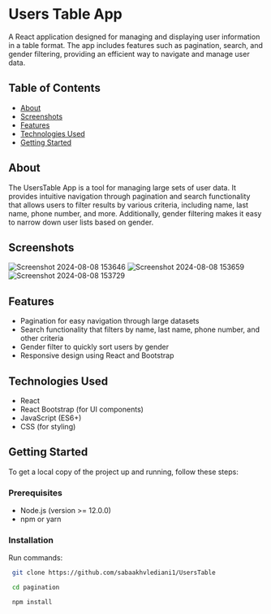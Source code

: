 # Users Table App

A React application designed for managing and displaying user information in a table format. The app includes features such as pagination, search, and gender filtering, providing an efficient way to navigate and manage user data.

## Table of Contents

- [About](#about)
- [Screenshots](#screenshots)
- [Features](#features)
- [Technologies Used](#technologies-used)
- [Getting Started](#getting-started)

## About

The UsersTable App is a tool for managing large sets of user data. It provides intuitive navigation through pagination and search functionality that allows users to filter results by various criteria, including name, last name, phone number, and more. Additionally, gender filtering makes it easy to narrow down user lists based on gender.

## Screenshots

![Screenshot 2024-08-08 153646](https://github.com/user-attachments/assets/9c0c68a6-b3fb-4b6f-aa29-9c3283a6432b)
![Screenshot 2024-08-08 153659](https://github.com/user-attachments/assets/788a71b5-0b7b-49f2-9ff2-2edabae79e03)
![Screenshot 2024-08-08 153729](https://github.com/user-attachments/assets/90266179-b552-4b10-8743-a1d3fb20e390)



## Features

- Pagination for easy navigation through large datasets
- Search functionality that filters by name, last name, phone number, and other criteria
- Gender filter to quickly sort users by gender
- Responsive design using React and Bootstrap

## Technologies Used

- React
- React Bootstrap (for UI components)
- JavaScript (ES6+)
- CSS (for styling)

## Getting Started

To get a local copy of the project up and running, follow these steps:

### Prerequisites

- Node.js (version >= 12.0.0)
- npm or yarn

### Installation
 Run commands:

   ```bash
    git clone https://github.com/sabaakhvlediani1/UsersTable

    cd pagination

    npm install
